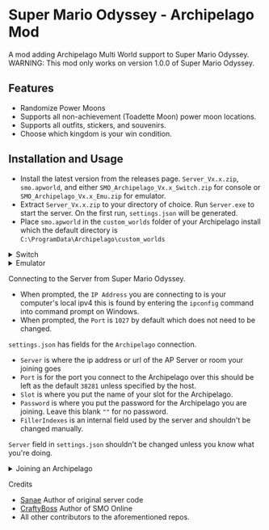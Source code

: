 # Super Mario Odyssey - Archipelago Mod
A mod adding Archipelago Multi World support to Super Mario Odyssey.
WARNING: This mod only works on version 1.0.0 of Super Mario Odyssey.

## Features
- Randomize Power Moons
- Supports all non-achievement (Toadette Moon) power moon locations.
- Supports all outfits, stickers, and souvenirs.
- Choose which kingdom is your win condition.

## Installation and Usage
* Install the latest version from the releases page. `Server_Vx.x.zip`, `smo.apworld`, and either `SMO_Archipelago_Vx.x_Switch.zip` for console or `SMO_Archipelago_Vx.x_Emu.zip` for emulator.
* Extract `Server_Vx.x.zip` to your directory of choice. Run `Server.exe` to start the server. On the first run, `settings.json` will be generated.
* Place `smo.apworld` in the `custom_worlds` folder of your Archipelago install which the default directory is `C:\ProgramData\Archipelago\custom_worlds`

<details>
<summary>Switch</summary> 
  
Extract `SMO_Archipelago_Vx.x_Switch.zip` and Place the `atmosphere` folder onto the root of your sd card.

</details>

<details>
<summary>Emulator</summary>

### Ryujinx (Cannot Send Checks)
Extract `SMO_Archipelago_Vx.x_Emu.zip` and Place `SMOAP` folder in the mods directory for Super Mario Odyssey.

### Suyu
Right Click on Super Mario Odyssey in the game menu and select `Open Mod Data Location`.
Extract `SMO_Archipelago_Vx.x_Emu.zip` and Place `SMOAP` folder in the mods directory that opened.
</details>

Connecting to the Server from Super Mario Odyssey.
- When prompted, the `IP Address` you are connecting to is your computer's local ipv4 this is found by entering the `ipconfig` command into command prompt on Windows.
- When prompted, the `Port` is `1027` by default which does not need to be changed.

`settings.json` has fields for the `Archipelago` connection.
- `Server` is where the ip address or url of the AP Server or room your joining goes
- `Port` is for the port you connect to the Archipelago over this should be left as the default `38281` unless specified by the host.
- `Slot` is where you put the name of your slot for the Archipelago.
- `Password` is where you put the password for the Archipelago you are joining. Leave this blank `""` for no password.
- `FillerIndexes` is an internal field used by the server and shouldn't be changed manually.
  
`Server` field in `settings.json` shouldn't be changed unless you know what you're doing.

<details>
<summary>Joining an Archipelago</summary> 

Run `Server.exe` and it should connect to the Archipelago room automatically.

If you see the error
```
Failed to Connect to <address> as <slot_name>:
    Connection timed out.
```
The Archipelago room may not be opened. Enter `reconnect` to attempt to reconnect to the Archipelago room.

If you see the error
```
Failed to Connect to <address> as <slot_name>:
    The slot name did not match any slot on the server.
    InvalidSlot
```
The `slot_name` in your settings was not a slot in the room you are trying to connect to. Enter `reconnect <slot_name>` to change your slot name and attempt to reconnect to the room.

</details>

Credits
- [Sanae](https://github.com/sanae6) Author of original server code
- [CraftyBoss](https://github.com/CraftyBoss) Author of SMO Online
- All other contributors to the aforementioned repos.
